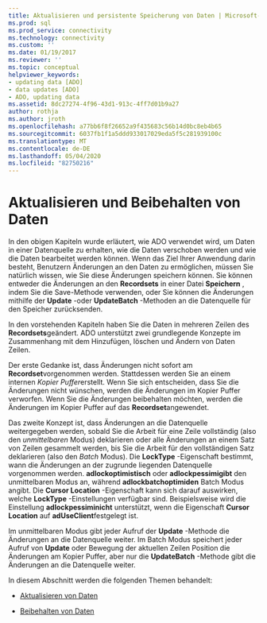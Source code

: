 ```yaml
---
title: Aktualisieren und persistente Speicherung von Daten | Microsoft-Dokumentation
ms.prod: sql
ms.prod_service: connectivity
ms.technology: connectivity
ms.custom: ''
ms.date: 01/19/2017
ms.reviewer: ''
ms.topic: conceptual
helpviewer_keywords:
- updating data [ADO]
- data updates [ADO]
- ADO, updating data
ms.assetid: 8dc27274-4f96-43d1-913c-4ff7d01b9a27
author: rothja
ms.author: jroth
ms.openlocfilehash: a77bb6f8f26652a9f435683c56b14d0bc8eb4b65
ms.sourcegitcommit: 6037fb1f1a5ddd933017029eda5f5c281939100c
ms.translationtype: MT
ms.contentlocale: de-DE
ms.lasthandoff: 05/04/2020
ms.locfileid: "82750216"
---
```

# <a name="updating-and-persisting-data"></a>Aktualisieren und Beibehalten von Daten
In den obigen Kapiteln wurde erläutert, wie ADO verwendet wird, um Daten in einer Datenquelle zu erhalten, wie die Daten verschoben werden und wie die Daten bearbeitet werden können. Wenn das Ziel Ihrer Anwendung darin besteht, Benutzern Änderungen an den Daten zu ermöglichen, müssen Sie natürlich wissen, wie Sie diese Änderungen speichern können. Sie können entweder die Änderungen an den **Recordsets** in einer Datei **Speichern** , indem Sie die Save-Methode verwenden, oder Sie können die Änderungen mithilfe der **Update** -oder **UpdateBatch** -Methoden an die Datenquelle für den Speicher zurücksenden.  
  
 In den vorstehenden Kapiteln haben Sie die Daten in mehreren Zeilen des **Recordsets**geändert. ADO unterstützt zwei grundlegende Konzepte im Zusammenhang mit dem Hinzufügen, löschen und Ändern von Daten Zeilen.  
  
 Der erste Gedanke ist, dass Änderungen nicht sofort am **Recordset**vorgenommen werden. Stattdessen werden Sie an einem internen *Kopier Puffer*erstellt. Wenn Sie sich entscheiden, dass Sie die Änderungen nicht wünschen, werden die Änderungen im Kopier Puffer verworfen. Wenn Sie die Änderungen beibehalten möchten, werden die Änderungen im Kopier Puffer auf das **Recordset**angewendet.  
  
 Das zweite Konzept ist, dass Änderungen an die Datenquelle weitergegeben werden, sobald Sie die Arbeit für eine Zeile vollständig (also den *unmittelbaren* Modus) deklarieren oder alle Änderungen an einem Satz von Zeilen gesammelt werden, bis Sie die Arbeit für den vollständigen Satz deklarieren (also den *Batch* Modus). Die **LockType** -Eigenschaft bestimmt, wann die Änderungen an der zugrunde liegenden Datenquelle vorgenommen werden. **adlockoptimistisch** oder **adlockpessimigibt** den unmittelbaren Modus an, während **adlockbatchoptimiden** Batch Modus angibt. Die **Cursor Location** -Eigenschaft kann sich darauf auswirken, welche **LockType** -Einstellungen verfügbar sind. Beispielsweise wird die Einstellung **adlockpessiminicht** unterstützt, wenn die Eigenschaft **Cursor Location** auf **adUseClient**festgelegt ist.  
  
 Im unmittelbaren Modus gibt jeder Aufruf der **Update** -Methode die Änderungen an die Datenquelle weiter. Im Batch Modus speichert jeder Aufruf von **Update** oder Bewegung der aktuellen Zeilen Position die Änderungen am Kopier Puffer, aber nur die **UpdateBatch** -Methode gibt die Änderungen an die Datenquelle weiter.  
  
 In diesem Abschnitt werden die folgenden Themen behandelt:  
  
-   [Aktualisieren von Daten](../../../ado/guide/data/updating-data.md)  
  
-   [Beibehalten von Daten](../../../ado/guide/data/persisting-data.md)
